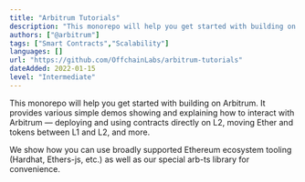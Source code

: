 ```yaml
---
title: "Arbitrum Tutorials"
description: "This monorepo will help you get started with building on Arbitrum. It provides various simple demos showing and explaining how to interact with Arbitrum"
authors: ["@arbitrum"]
tags: ["Smart Contracts","Scalability"]
languages: []
url: "https://github.com/OffchainLabs/arbitrum-tutorials"
dateAdded: 2022-01-15
level: "Intermediate"
---
```


This monorepo will help you get started with building on Arbitrum. It provides various simple demos showing and explaining how to interact with Arbitrum — deploying and using contracts directly on L2, moving Ether and tokens between L1 and L2, and more.

We show how you can use broadly supported Ethereum ecosystem tooling (Hardhat, Ethers-js, etc.) as well as our special arb-ts library for convenience.
